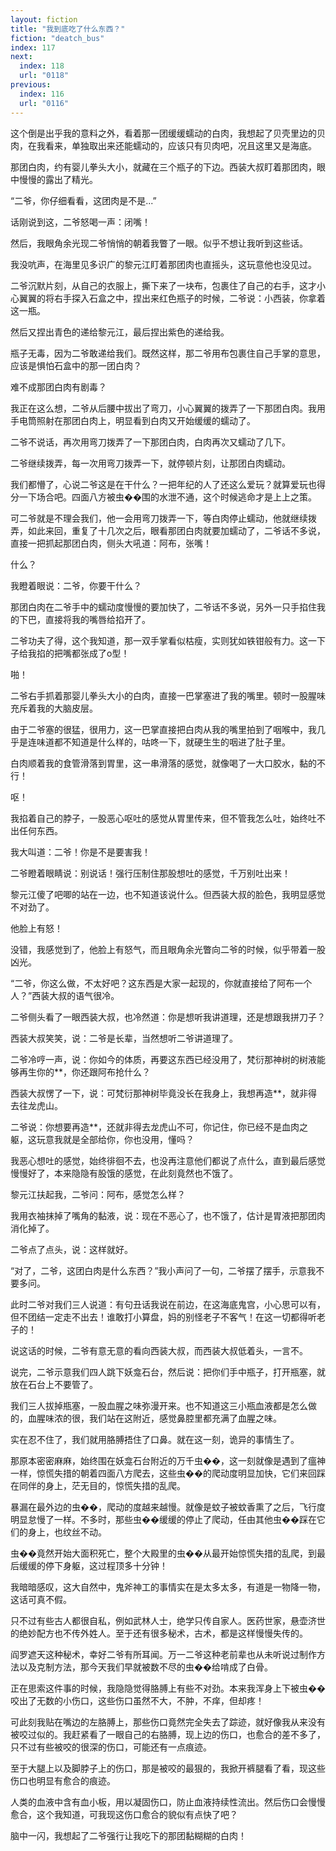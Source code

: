 ```yaml
---
layout: fiction
title: "我到底吃了什么东西？"
fiction: "deatch_bus"
index: 117
next:
  index: 118
  url: "0118"
previous:
  index: 116
  url: "0116"
---
```

这个倒是出乎我的意料之外，看着那一团缓缓蠕动的白肉，我想起了贝壳里边的贝肉，在我看来，单独取出来还能蠕动的，应该只有贝肉吧，况且这里又是海底。

那团白肉，约有婴儿拳头大小，就藏在三个瓶子的下边。西装大叔盯着那团肉，眼中慢慢的露出了精光。

“二爷，你仔细看看，这团肉是不是...”

话刚说到这，二爷怒喝一声：闭嘴！

然后，我眼角余光现二爷悄悄的朝着我瞥了一眼。似乎不想让我听到这些话。

我没吭声，在海里见多识广的黎元江盯着那团肉也直摇头，这玩意他也没见过。

二爷沉默片刻，从自己的衣服上，撕下来了一块布，包裹住了自己的右手，这才小心翼翼的将右手探入石盒之中，捏出来红色瓶子的时候，二爷说：小西装，你拿着这一瓶。

然后又捏出青色的递给黎元江，最后捏出紫色的递给我。

瓶子无毒，因为二爷敢递给我们。既然这样，那二爷用布包裹住自己手掌的意思，应该是惧怕石盒中的那一团白肉？

难不成那团白肉有剧毒？

我正在这么想，二爷从后腰中拔出了弯刀，小心翼翼的拨弄了一下那团白肉。我用手电筒照射在那团白肉上，明显看到白肉又开始缓缓的蠕动了。

二爷不说话，再次用弯刀拨弄了一下那团白肉，白肉再次又蠕动了几下。

二爷继续拨弄，每一次用弯刀拨弄一下，就停顿片刻，让那团白肉蠕动。

我们都懵了，心说二爷这是在干什么？一把年纪的人了还这么爱玩？就算爱玩也得分一下场合吧。四面八方被虫��围的水泄不通，这个时候逃命才是上上之策。

可二爷就是不理会我们，他一会用弯刀拨弄一下，等白肉停止蠕动，他就继续拨弄，如此来回，重复了十几次之后，眼看那团白肉就要加蠕动了，二爷话不多说，直接一把抓起那团白肉，侧头大吼道：阿布，张嘴！

什么？

我瞪着眼说：二爷，你要干什么？

那团白肉在二爷手中的蠕动度慢慢的要加快了，二爷话不多说，另外一只手掐住我的下巴，直接将我的嘴唇给掐开了。

二爷功夫了得，这个我知道，那一双手掌看似枯瘦，实则犹如铁钳般有力。这一下子给我掐的把嘴都张成了o型！

啪！

二爷右手抓着那婴儿拳头大小的白肉，直接一巴掌塞进了我的嘴里。顿时一股腥味充斥着我的大脑皮层。

由于二爷塞的很猛，很用力，这一巴掌直接把白肉从我的嘴里拍到了咽喉中，我几乎是连味道都不知道是什么样的，咕咚一下，就硬生生的咽进了肚子里。

白肉顺着我的食管滑落到胃里，这一串滑落的感觉，就像喝了一大口胶水，黏的不行！

呕！

我掐着自己的脖子，一股恶心呕吐的感觉从胃里传来，但不管我怎么吐，始终吐不出任何东西。

我大叫道：二爷！你是不是要害我！

二爷瞪着眼睛说：别说话！强行压制住那股想吐的感觉，千万别吐出来！

黎元江傻了吧唧的站在一边，也不知道该说什么。但西装大叔的脸色，我明显感觉不对劲了。

他脸上有怒！

没错，我感觉到了，他脸上有怒气，而且眼角余光瞥向二爷的时候，似乎带着一股凶光。

“二爷，你这么做，不太好吧？这东西是大家一起现的，你就直接给了阿布一个人？”西装大叔的语气很冷。

二爷侧头看了一眼西装大叔，也冷然道：你是想听我讲道理，还是想跟我拼刀子？

西装大叔笑笑，说：二爷是长辈，当然想听二爷讲道理了。

二爷冷哼一声，说：你如今的体质，再要这东西已经没用了，梵衍那神树的树液能够再生你的**，你还跟阿布抢什么？

西装大叔愣了一下，说：可梵衍那神树毕竟没长在我身上，我想再造**，就非得去往龙虎山。

二爷说：你想要再造**，还就非得去龙虎山不可，你记住，你已经不是血肉之躯，这玩意我就是全部给你，你也没用，懂吗？

我恶心想吐的感觉，始终徘徊不去，也没再注意他们都说了点什么，直到最后感觉慢慢好了，本来隐隐有股饿的感觉，在此刻竟然也不饿了。

黎元江扶起我，二爷问：阿布，感觉怎么样？

我用衣袖抹掉了嘴角的黏液，说：现在不恶心了，也不饿了，估计是胃液把那团肉消化掉了。

二爷点了点头，说：这样就好。

“对了，二爷，这团白肉是什么东西？”我小声问了一句，二爷摆了摆手，示意我不要多问。

此时二爷对我们三人说道：有句丑话我说在前边，在这海底鬼宫，小心思可以有，但不团结一定走不出去！谁敢打小算盘，妈的别怪老子不客气！在这一切都得听老子的！

说这话的时候，二爷有意无意的看向西装大叔，而西装大叔低着头，一言不。

说完，二爷示意我们四人跳下妖龛石台，然后说：把你们手中瓶子，打开瓶塞，就放在石台上不要管了。

我们三人拔掉瓶塞，一股血腥之味弥漫开来。也不知道这三小瓶血液都是怎么做的，血腥味浓的很，我们站在这附近，感觉鼻腔里都充满了血腥之味。

实在忍不住了，我们就用胳膊捂住了口鼻。就在这一刻，诡异的事情生了。

那原本密密麻麻，始终围在妖龛石台附近的万千虫��，这一刻就像是遇到了瘟神一样，惊慌失措的朝着四面八方爬去，这些虫��的爬动度明显加快，它们来回踩在同伴的身上，茫无目的，惊慌失措的乱爬。

暴漏在最外边的虫��，爬动的度越来越慢。就像是蚊子被蚊香熏了之后，飞行度明显怠慢了一样。不多时，那些虫��缓缓的停止了爬动，任由其他虫��踩在它们的身上，也纹丝不动。

虫��竟然开始大面积死亡，整个大殿里的虫��从最开始惊慌失措的乱爬，到最后缓缓的停下身躯，这过程顶多十分钟！

我暗暗感叹，这大自然中，鬼斧神工的事情实在是太多太多，有道是一物降一物，这话可真不假。

只不过有些古人都很自私，例如武林人士，绝学只传自家人。医药世家，悬壶济世的绝妙配方也不传外姓人。至于还有很多秘术，古术，都是这样慢慢失传的。

阎罗遮天这种秘术，幸好二爷有所耳闻。万一二爷这种老前辈也从未听说过制作方法以及克制方法，那今天我们早就被数不尽的虫��给啃成了白骨。

正在思索这件事的时候，我隐隐觉得胳膊上有些不对劲。本来我浑身上下被虫��咬出了无数的小伤口，这些伤口虽然不大，不肿，不痒，但却疼！

可此刻我贴在嘴边的左胳膊上，那些伤口竟然完全失去了踪迹，就好像我从来没有被咬过似的。我赶紧看了一眼自己的右胳膊，现上边的伤口，也愈合的差不多了，只不过有些被咬的很深的伤口，可能还有一点痕迹。

至于大腿上以及脚脖子上的伤口，那是被咬的最狠的，我掀开裤腿看了看，现这些伤口也明显有愈合的痕迹。

人类的血液中含有血小板，用以凝固伤口，防止血液持续性流出。然后伤口会慢慢愈合，这个我知道，可我现这伤口愈合的貌似有点快了吧？

脑中一闪，我想起了二爷强行让我吃下的那团黏糊糊的白肉！